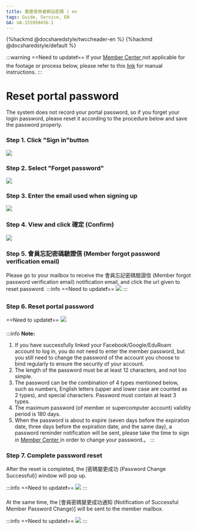 ```yaml
---
title: 重置使用者網站密碼 | en
tags: Guide, Service, EN
GA: UA-155999456-1
---
```


<style>
.fa-bullhorn{
font-size: 25px
}
</style>

{%hackmd @docsharedstyle/twccheader-en %}
{%hackmd @docsharedstyle/default %}

:::warning
==Need to update:exclamation:==
<i class="fa fa-bullhorn" aria-hidden="true"></i> If your [<ins>Member Center <i class="fa fa-question-circle fa-question-circle-for-service" aria-hidden="true"></i></ins>](https://man.twcc.ai/@twsdocs/howto-service-access-service-zh) not applicable for the footage or process below, please refer to this <i class="fa fa-sign-out" aria-hidden="true"></i> [<ins>link</ins>](https://man.twcc.ai/@twsdocs/doc-mber-pjct-blng-main-zh/https%3A%2F%2Fman.twcc.ai%2F%40twsdocs%2Fguide-service-signup-zh) for manual instructions.
:::

# Reset portal password
The system does not record your portal password, so if you forget your login password, please reset it according to the procedure below and save the password properly.

### Step 1. Click "Sign in"button

![](https://cos.twcc.ai/SYS-MANUAL/uploads/upload_853120d4e493cbf9a6ceef3b484ade81.png)

### Step 2. Select "Forget password"

![](https://cos.twcc.ai/SYS-MANUAL/uploads/upload_2f196744fc65e9284e419c1874768b80.png)


### Step 3. Enter the email used when signing up
![](https://cos.twcc.ai/SYS-MANUAL/uploads/upload_1f1bea7dce960651722bc7fa5c1f8035.png)


### Step 4. View and click 確定 (Confirm)
![](https://cos.twcc.ai/SYS-MANUAL/uploads/upload_7c4240dcc2e43fde17a16e4d275cd8b7.png)

### Step 5. 會員忘記密碼驗證信 (Member forgot password verification email)
Please go to your mailbox to receive the 會員忘記密碼驗證信 (Member forgot password verification email) notification email, and click the url given to reset password.
:::info
==Need to update:exclamation:==
![](https://cos.twcc.ai/SYS-MANUAL/uploads/upload_d8655b4f0c8a1b70ef6c9fea5a834e7d.png)
:::


### Step 6. Reset portal password
==Need to update:exclamation:==
![](https://cos.twcc.ai/SYS-MANUAL/uploads/upload_34ef1664b84a8182be9f3eda39a58ef5.png)

:::info
<i class="fa fa-paperclip fa-20" aria-hidden="true"></i> **Note:**
1. If you have successfully linked your Facebook/Google/EduRoam account to log in, you do not need to enter the member password, but you still need to change the password of the account you choose to bind regularly to ensure the security of your account.
2. The length of the password must be at least 12 characters, and not too simple.
3. The  password can be the combination of 4 types mentioned below, such as numbers, English letters (upper and lower case are counted as 2 types), and special characters. Password must contain at least 3 types.
4. The maximum password (of member or supercomputer account) validity period is 180 days.
5. When the password is about to expire (seven days before the expiration date, three days before the expiration date, and the same day), a password reminder notification will be sent, please take the time to sign in [<ins>Member Center <i class="fa fa-question-circle fa-question-circle-for-service" aria-hidden="true"></i></ins>](https://man.twcc.ai/@twsdocs/howto-service-access-service-zh) in order to change your password.。
:::


### Step 7. Complete password reset
After the reset is completed, the [密碼變更成功 (Password Change Successful)] window will pop up.

:::info
==Need to update:exclamation:==
![](https://cos.twcc.ai/SYS-MANUAL/uploads/upload_2fdf8910f00f97f1008ab43e5faf6830.png)
:::

At the same time, the [會員密碼變更成功通知 (Notification of Successful Member Password Change)] will be sent to the member mailbox.

:::info
==Need to update:exclamation:==
![](https://cos.twcc.ai/SYS-MANUAL/uploads/upload_75a388d812abe9a1977cc25a424926ab.png)
:::
